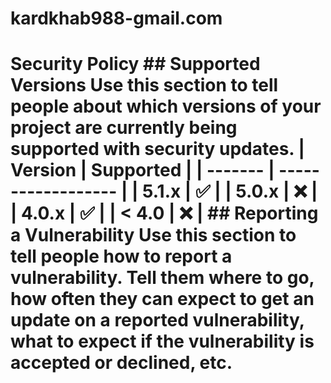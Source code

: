 # kardkhab988-gmail.com
# Security Policy  ## Supported Versions  Use this section to tell people about which versions of your project are currently being supported with security updates.  | Version | Supported          | | ------- | ------------------ | | 5.1.x   | :white_check_mark: | | 5.0.x   | :x:                | | 4.0.x   | :white_check_mark: | | &lt; 4.0   | :x:                |  ## Reporting a Vulnerability  Use this section to tell people how to report a vulnerability.  Tell them where to go, how often they can expect to get an update on a reported vulnerability, what to expect if the vulnerability is accepted or declined, etc.
